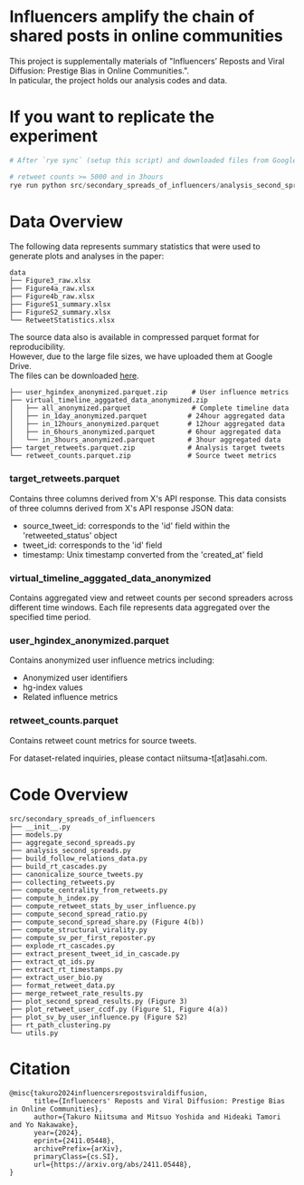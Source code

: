 # Influencers amplify the chain of shared posts in online communities
This project is supplementally materials of "Influencers’ Reposts and Viral Diffusion: Prestige Bias in Online Communities.".  
In paticular, the project holds our analysis codes and data.  

# If you want to replicate the experiment

```python
# After `rye sync` (setup this script) and downloaded files from Google Drive.

# retweet counts >= 5000 and in 3hours
rye run python src/secondary_spreads_of_influencers/analysis_second_spreads.py --retweet_count_path data/retweet_counts.parquet --aggregated_virtual_timeline data/virtual_timeline_agggated_data_anonymized/in_3hours_anonymyzed.parquet --user_influence_score_path data/user_hgindex_anonymized.parquet --is_in_cascade --exclude_official --min_rt 5000 --save_path YOUR_SAVE_PATH
```

# Data Overview
The following data represents summary statistics that were used to generate plots and analyses in the paper:

```
data
├── Figure3_raw.xlsx
├── Figure4a_raw.xlsx
├── Figure4b_raw.xlsx
├── FigureS1_summary.xlsx
├── FigureS2_summary.xlsx
└── RetweetStatistics.xlsx
```

The source data also is available in compressed parquet format for reproducibility.  
However, due to the large file sizes, we have uploaded them at Google Drive.  
The files can be downloaded [here](https://drive.google.com/drive/folders/1-KBr37RuOi1yrtaMI-QQKmTvENBub-xr?usp=sharing).

```
├── user_hgindex_anonymized.parquet.zip      # User influence metrics
├── virtual_timeline_agggated_data_anonymized.zip
│   ├── all_anonymized.parquet               # Complete timeline data
│   ├── in_1day_anonymized.parquet          # 24hour aggregated data
│   ├── in_12hours_anonymized.parquet       # 12hour aggregated data
│   ├── in_6hours_anonymized.parquet        # 6hour aggregated data
│   └── in_3hours_anonymized.parquet        # 3hour aggregated data
├── target_retweets.parquet.zip             # Analysis target tweets
└── retweet_counts.parquet.zip              # Source tweet metrics
```

### target\_retweets.parquet
Contains three columns derived from X's API response.
This data consists of three columns derived from X's API response JSON data:
- source\_tweet\_id: corresponds to the 'id' field within the 'retweeted\_status' object
- tweet\_id: corresponds to the 'id' field
- timestamp: Unix timestamp converted from the 'created\_at' field

### virtual\_timeline\_agggated\_data\_anonymized
Contains aggregated view and retweet counts per second spreaders across different time windows.
Each file represents data aggregated over the specified time period.

### user\_hgindex\_anonymized.parquet
Contains anonymized user influence metrics including:
- Anonymized user identifiers
- hg-index values
- Related influence metrics

### retweet\_counts.parquet
Contains retweet count metrics for source tweets.


For dataset-related inquiries, please contact niitsuma-t[at]asahi.com.


# Code Overview

```
src/secondary_spreads_of_influencers
├── __init__.py
├── models.py
├── aggregate_second_spreads.py
├── analysis_second_spreads.py
├── build_follow_relations_data.py
├── build_rt_cascades.py
├── canonicalize_source_tweets.py
├── collecting_retweets.py
├── compute_centrality_from_retweets.py
├── compute_h_index.py
├── compute_retweet_stats_by_user_influence.py
├── compute_second_spread_ratio.py
├── compute_second_spread_share.py (Figure 4(b))
├── compute_structural_virality.py
├── compute_sv_per_first_reposter.py
├── explode_rt_cascades.py
├── extract_present_tweet_id_in_cascade.py
├── extract_qt_ids.py
├── extract_rt_timestamps.py
├── extract_user_bio.py
├── format_retweet_data.py
├── merge_retweet_rate_results.py
├── plot_second_spread_results.py (Figure 3)
├── plot_retweet_user_ccdf.py (Figure S1, Figure 4(a))
├── plot_sv_by_user_influence.py (Figure S2)
├── rt_path_clustering.py
└── utils.py
```

# Citation
```
@misc{takuro2024influencersrepostsviraldiffusion,
      title={Influencers' Reposts and Viral Diffusion: Prestige Bias in Online Communities}, 
      author={Takuro Niitsuma and Mitsuo Yoshida and Hideaki Tamori and Yo Nakawake},
      year={2024},
      eprint={2411.05448},
      archivePrefix={arXiv},
      primaryClass={cs.SI},
      url={https://arxiv.org/abs/2411.05448}, 
}
```
